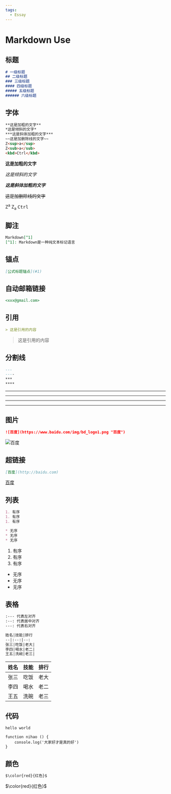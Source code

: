 ```yaml
---
tags:
  - Essay
---
```

# Markdown Use

## 标题
```markdown
# 一级标题
## 二级标题
### 三级标题
#### 四级标题
##### 五级标题
###### 六级标题
```

## 字体
```markdown
**这是加粗的文字**
*这是倾斜的文字*
***这是斜体加粗的文字***
~~这是加删除线的文字~~
Z<sup>a</sup>
Z<sub>a</sub>
<kbd>Ctrl</kbd>
```
**这是加粗的文字**

*这是倾斜的文字*

***这是斜体加粗的文字***

~~这是加删除线的文字~~

<a-row>
Z<sup>a</sup>
</a-row>

<a-row>
Z<sub>a</sub>
</a-row>

<a-row>
<kbd>Ctrl</kbd>
</a-row>

## 脚注
```markdown
Markdown[^1]
[^1]: Markdown是一种纯文本标记语言
```

## 锚点
```markdown
[公式标题锚点](#1)
```

## 自动邮箱链接
```markdown
<xxx@gmail.com>
```

## 引用
```markdown
> 这是引用的内容
```
> 这是引用的内容

## 分割线
```markdown
---
----
***
****
```

---
----
***
****

## 图片
```markdown
![百度](https://www.baidu.com/img/bd_logo1.png "百度")
```

![百度](https://www.baidu.com/img/bd_logo1.png "百度")

## 超链接
```markdown
[百度](http://baidu.com)
```

[百度](http://baidu.com)

## 列表
```markdown
1. 有序
1. 有序
1. 有序

* 无序
* 无序
* 无序
```

1. 有序
1. 有序
1. 有序

* 无序
* 无序
* 无序

## 表格
```markdown
:--- 代表左对齐
:--: 代表居中对齐
---: 代表右对齐

姓名|技能|排行
--|:--:|--:
张三|吃饭|老大|
李四|喝水|老二|
王五|洗碗|老三|
```

姓名|技能|排行
--|:--:|--:
张三|吃饭|老大|
李四|喝水|老二|
王五|洗碗|老三|

## 代码
`hello world`

```JS
function nihao () {
    console.log('大家好才是真的好')
}
```

## 颜色
```markdown
$\color{red}{红色}$
```

$\color{red}{红色}$